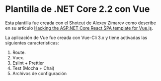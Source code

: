 # Plantilla de .NET Core 2.2 con Vue

Esta plantilla fue creada con el Shotcut de Alexey Zimarev como describe en su articulo
[Hacking the ASP.NET Core React SPA template for Vue.js](https://dev.to/alexeyzimarev/hacking-the-aspnet-core-react-spa-template-for-vuejs-1plg).

La aplicación de Vue fue creada con Vue-Cli 3.x y tiene activadas las siguientes caracteristicas:

1. Route.
2. Vuex.
3. Eslint + Prettier
4. Test (Mocha + Chai)
5. Archivos de configuración
